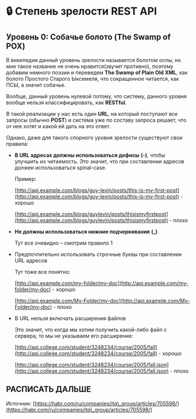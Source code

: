 # 🔒 Cтепень зрелости REST API

## Уровень 0: Собачье болото (The Swamp of POX)

В википедии данный уровень зрелости называется болотом оспы, но мне такое название не очень нравится(звучит противно), поэтому добавим немного поэзии и переведем **The Swamp of Plain Old XML**, как болото Простого Старого Ыксемеля, что сокращенное читается, как ПСЫ, а значит собачье.

Вообще, данный уровень нулевой потому, что систему, данного уровня вообще нельзя классифицировать, как **RESTful**.

В такой реализации у нас есть один **URL**, на который поступают все запросы (обычно **POST**) и система уже по составу запроса решает, что от нее хотят и какой ей дать на это ответ.

Однако, даже для такого спорного уровня зрелости существуют свои правила:

*   **В URL адресах должны использоваться дефисы** **(-)**, чтобы улучшить их читаемость. Это значит, что при составлении адресов должен использоваться spinal-case.

    Пример:

    [http://api.example.com/blogs/guy-levin/posts/this-is-my-first-post](http://api.example.com/blogs/guy-levin/posts/this-is-my-first-post) - хорошо

    [http://api.example.com/blogs/guylevin/posts/thisismyfirstpost](http://api.example.com/blogs/guylevin/posts/thisismyfirstpost) - плохо
*   **Не должны использоваться нижние подчеркивания** **(\_)**

    Тут все очевидно – смотрим правило 1
*   Предпочтительно использовать строчные буквы при составлении URL адресов

    Тут тоже все понятно:

    [http://api.example.com/my-folder/my-doc](http://api.example.com/my-folder/my-doc) - хорошо

    [http://api.example.com/My-Folder/my-doc](http://api.example.com/My-Folder/my-doc) - плохо
*   В URL нельзя включать расширения файлов

    Это значит, что когда мы хотим получить какой-либо файл с сервера, то мы не указываем его расширение:

    [http://api.college.com/student/3248234/course/2005/fall](http://api.college.com/student/3248234/course/2005/fall) - хорошо

    [http://api.college.com/student/3248234/course/2005/fall.json](http://api.college.com/student/3248234/course/2005/fall.json) - плохо

## РАСПИСАТЬ ДАЛЬШЕ&#x20;















Источник: [https://habr.com/ru/companies/itq\_group/articles/705598/](https://habr.com/ru/companies/itq\_group/articles/705598/)
